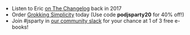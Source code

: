 - Listen to Eric [on The Changelog](https://changelog.com/podcast/267)  back in 2017
- Order [Grokking Simplicity](http://mng.bz/nM8e) today (Use code **podjsparty20** for 40% off!)
- Join #jsparty in [our community slack](https://changelog.com/community) for your chance at 1 of 3 free e-books!